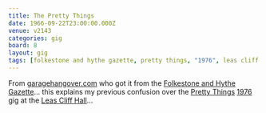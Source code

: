 ```yaml
---
title: The Pretty Things
date: 1966-09-22T23:00:00.000Z
venue: v2143
categories: gig
board: 8
layout: gig
tags: [folkestone and hythe gazette, pretty things, "1976", leas cliff hall, folkestone, hythe gazette]
---
```

From <a href="http://garagehangover.com">garagehangover.com</a> who got it from the <a href="/wiki/folkestone+and+hythe+gazette">Folkestone and Hythe Gazette</a>... this explains my previous confusion over the <a href="/wiki/pretty+things">Pretty Things</a> <a href="/wiki/1976">1976</a> gig at the <a href="/wiki/leas+cliff+hall">Leas Cliff Hall</a>...